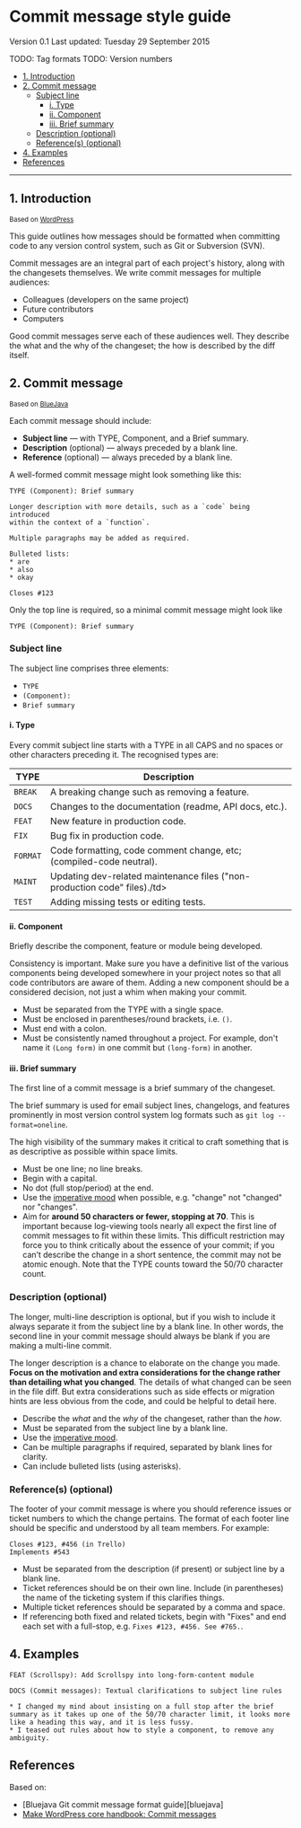 # Commit message style guide

Version 0.1
Last updated: Tuesday 29 September 2015

TODO: Tag formats
TODO: Version numbers


<!-- MarkdownTOC -->

- [1. Introduction](#1-introduction)
- [2. Commit message](#2-commit-message)
    - [Subject line](#subject-line)
        - [i. Type](#i-type)
        - [ii. Component](#ii-component)
        - [iii. Brief summary](#iii-brief-summary)
    - [Description (optional)](#description-optional)
    - [Reference(s) (optional)](#references-optional)
- [4. Examples](#4-examples)
- [References](#references)

<!-- /MarkdownTOC -->


---


## 1. Introduction

<sub>Based on [WordPress][wordpresscommit]</sub>

This guide outlines how messages should be formatted when committing code to any version control system, such as Git or Subversion (SVN).

Commit messages are an integral part of each project's history, along with the changesets themselves. We write commit messages for multiple audiences: 

* Colleagues (developers on the same project)
* Future contributors
* Computers
 
Good commit messages serve each of these audiences well. They describe the what and the why of the changeset; the how is described by the diff itself.




## 2. Commit message

<sub>Based on [BlueJava][bluejavacommit]</sub>

Each commit message should include:

* **Subject line** — with TYPE, Component, and a Brief summary.
* **Description** (optional) — always preceded by a blank line.
* **Reference** (optional) — always preceded by a blank line.

A well-formed commit message might look something like this:

```
TYPE (Component): Brief summary

Longer description with more details, such as a `code` being introduced
within the context of a `function`.

Multiple paragraphs may be added as required.

Bulleted lists:
* are
* also
* okay

Closes #123
```

Only the top line is required, so a minimal commit message might look like

```
TYPE (Component): Brief summary
```




### Subject line

The subject line comprises three elements:

* `TYPE`
* `(Component):`
* `Brief summary`


#### i. Type

Every commit subject line starts with a TYPE in all CAPS and no spaces or other characters preceding it. The recognised types are:

<table>
    <thead>
        <tr>
            <th>TYPE</th>
            <th>Description</th>
        </tr>
    </thead>
    <tbody>
        <tr>
            <td><code>BREAK</code></td>
            <td>A breaking change such as removing a feature.</td>
        </tr>
        <tr>
            <td><code>DOCS</code></td>
            <td>Changes to the documentation (readme, API docs, etc.).</td>
        </tr>        
        <tr>
            <td><code>FEAT</code></td>
            <td>New feature in production code.</td>
        </tr>
        <tr>
            <td><code>FIX</code></td>
            <td>Bug fix in production code.</td>
        </tr>
        <tr>
            <td><code>FORMAT</code></td>
            <td>Code formatting, code comment change, etc; (compiled-code neutral).</td>
        </tr>
        <tr>
            <td><code>MAINT</code></td>
            <td>Updating dev-related maintenance files ("non-production code" files)./td>
        </tr>
        <tr>
            <td><code>TEST</code></td>
            <td>Adding missing tests or editing tests.</td>
        </tr>        
    </tbody>
</table>


#### ii. Component

Briefly describe the component, feature or module being developed.

Consistency is important. Make sure you have a definitive list of the various components being developed somewhere in your project notes so that all code contributors are aware of them. Adding a new component should be a considered decision, not just a whim when making your commit.

* Must be separated from the TYPE with a single space.
* Must be enclosed in parentheses/round brackets, i.e. `()`.
* Must end with a colon.
* Must be consistently named throughout a project. For example, don't name it `(Long form)` in one commit but `(long-form)` in another.




#### iii. Brief summary

The first line of a commit message is a brief summary of the changeset. 

The brief summary is used for email subject lines, changelogs, and features prominently in most version control system log formats such as `git log --format=oneline`.

The high visibility of the summary makes it critical to craft something that is as descriptive as possible within space limits.

* Must be one line; no line breaks.
* Begin with a capital.
* No dot (full stop/period) at the end.
* Use the [imperative mood][wikipedia-imperative] when possible, e.g. "change" not "changed" nor "changes".
* Aim for **around 50 characters or fewer, stopping at 70**. This is important because log-viewing tools nearly all expect the first line of commit messages to fit within these limits. This difficult restriction may force you to think critically about the essence of your commit; if you can’t describe the change in a short sentence, the commit may not be atomic enough. Note that the TYPE counts toward the 50/70 character count.



### Description (optional)

The longer, multi-line description is optional, but if you wish to include it always separate it from the subject line by a blank line. In other words, the second line in your commit message should always be blank if you are making a multi-line commit.

The longer description is a chance to elaborate on the change you made. **Focus on the motivation and extra considerations for the change rather than detailing what you changed**. The details of what changed can be seen in the file diff. But extra considerations such as side effects or migration hints are less obvious from the code, and could be helpful to detail here.

* Describe the _what_ and the _why_ of the changeset, rather than the _how_.
* Must be separated from the subject line by a blank line.
* Use the [imperative mood][wikipedia-imperative].
* Can be multiple paragraphs if required, separated by blank lines for clarity.
* Can include bulleted lists (using asterisks).




### Reference(s) (optional)

The footer of your commit message is where you should reference issues or ticket numbers to which the change pertains. The format of each footer line should be specific and understood by all team members. For example:

```
Closes #123, #456 (in Trello)
Implements #543
```

* Must be separated from the description (if present) or subject line by a blank line.
* Ticket references should be on their own line. Include (in parentheses) the name of the ticketing system if this clarifies things.
* Multiple ticket references should be separated by a comma and space.
* If referencing both fixed and related tickets, begin with "Fixes" and end each set with a full-stop, e.g. `Fixes #123, #456. See #765.`.




## 4. Examples

```
FEAT (Scrollspy): Add Scrollspy into long-form-content module
```

```
DOCS (Commit messages): Textual clarifications to subject line rules

* I changed my mind about insisting on a full stop after the brief summary as it takes up one of the 50/70 character limit, it looks more like a heading this way, and it is less fussy.
* I teased out rules about how to style a component, to remove any ambiguity.

```



## References

Based on:

* [Bluejava Git commit message format guide][bluejava]
* [Make WordPress core handbook: Commit messages][wordpresscommit]
 
[bluejavacommit]: https://github.com/bluejava/git-commit-guide "Bluejava Git commit message format guide"
[wordpresscommit]: https://make.wordpress.org/core/handbook/best-practices/commit-messages/ "Make WordPress Core commit messages"
[wikipedia-imperative]: https://en.wikipedia.org/wiki/Imperative_mood "The imperative is a grammatical mood that forms commands or requests, including the giving of prohibition or permission, or any other kind of advice or exhortation."
